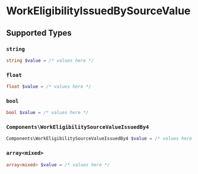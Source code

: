 # WorkEligibilityIssuedBySourceValue


## Supported Types

### `string`

```php
string $value = /* values here */
```

### `float`

```php
float $value = /* values here */
```

### `bool`

```php
bool $value = /* values here */
```

### `Components\WorkEligibilitySourceValueIssuedBy4`

```php
Components\WorkEligibilitySourceValueIssuedBy4 $value = /* values here */
```

### `array<mixed>`

```php
array<mixed> $value = /* values here */
```

